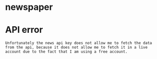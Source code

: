 # newspaper

# API error

    Unfortunately the news api key does not allow me to fetch the data from the api, because it does not allow me to fetch it in a live account due to the fact that I am using a free account.
